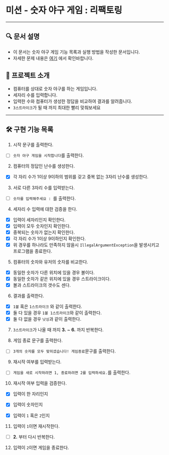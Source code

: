 # 미션 - 숫자 야구 게임 : 리팩토링

---

## 🔍 문서 설명

- 이 문서는 숫자 야구 게임 기능 목록과 실행 방법을 작성한 문서입니다.
- 자세한 문제 내용은 [여기](https://github.com/jy016011/java-baseball-6/blob/main/README.md) 에서 확인바랍니다.

## 🚀 프로젝트 소개

- 컴퓨터를 상대로 숫자 야구를 하는 게임입니다.
- 세자리 수를 입력합니다.
- 입력한 수와 컴퓨터가 생성한 정답을 비교하여 결과를 알려줍니다.
- `3스트라이크`가 될 때 까지 최대한 빨리 맞춰보세요

---

## 🛠 구현 기능 목록

1. 시작 문구를 출력한다.

- [ ] `숫자 야구 게임을 시작합니다`를 출력한다.

2. 컴퓨터의 정답인 난수를 생성한다.

- [X] 각 자리 수가 1이상 9이하의 범위를 갖고 중복 없는 3자리 난수를 생성한다.

3. 서로 다른 3자리 수를 입력받는다.

- [ ] `숫자를 입력해주세요 : `를 출력한다.

4. 세자리 수 입력에 대한 검증을 한다.

- [X] 입력이 세자리인지 확인한다.
- [X] 입력이 모두 숫자인지 확인한다.
- [X] 중복되는 숫자가 없는지 확인한다.
- [X] 각 자리 수가 1이상 9이하인지 확인한다.
- [X] 위 경우를 하나라도 만족하지 않을시 `IllegalArgumentException`을 발생시키고 프로그램을 종료한다.

5. 컴퓨터의 숫자와 유저의 숫자를 비교한다.

- [X] 동일한 숫자가 다른 위치에 있을 경우 볼이다.
- [X] 동일한 숫자가 같은 위치에 있을 경우 스트라이크이다.
- [X] 볼과 스트라이크의 갯수도 센다.

6. 결과를 출력한다.

- [X] `1볼` 혹은 `1스트라이크` 와 같이 출력한다.
- [X] 둘 다 있을 경우 `1볼 1스트라이크`와 같이 출력한다.
- [X] 둘 다 없을 경우 `낫싱`과 같이 출력한다.

7. `3스트라이크`가 나올 때 까지 **3.** ~ **6.** 까지 반복한다.

8. 게임 종료 문구를 출력한다.

- [ ] `3개의 숫자를 모두 맞히셨습니다! 게임종료`문구를 출력한다.

9. 재시작 여부를 입력받는다.

- [ ] `게임을 새로 시작하려면 1, 종료하려면 2를 입력하세요.`를 출력한다.

10. 재시작 여부 입력을 검증한다.

- [X] 입력이 한 자리인지
- [X] 입력이 숫자인지
- [X] 입력이 `1` 혹은 `2`인지


11. 입력이 `1`이면 재시작한다.

- [ ] **2.** 부터 다시 반복한다.

12. 입력이 `2`이면 게임을 종료한다.


